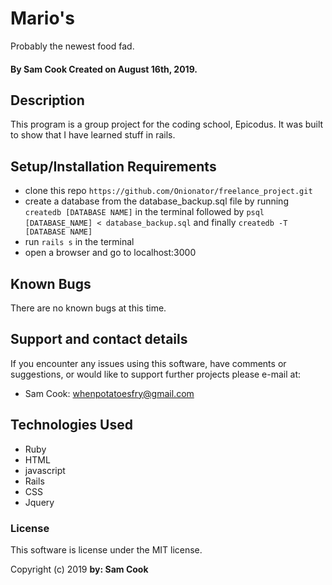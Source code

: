 # Mario's

Probably the newest food fad.

#### By Sam Cook Created on August 16th, 2019.

## Description

 This program is a group project for the coding school, Epicodus. It was built to show that I have learned stuff in rails.

## Setup/Installation Requirements

* clone this repo `https://github.com/Onionator/freelance_project.git`
* create a database from the database_backup.sql file by running `createdb [DATABASE NAME]` in the terminal followed by `psql [DATABASE_NAME] < database_backup.sql` and finally `createdb -T [DATABASE NAME]`
* run `rails s` in the terminal
* open a browser and go to localhost:3000

## Known Bugs

There are no known bugs at this time.

## Support and contact details

If you encounter any issues using this software, have comments or suggestions, or would like to support further projects please e-mail at:

* Sam Cook: whenpotatoesfry@gmail.com


## Technologies Used

* Ruby
* HTML
* javascript
* Rails
* CSS
* Jquery

### License

This software is license under the MIT license.

Copyright (c) 2019 **by: Sam Cook**
